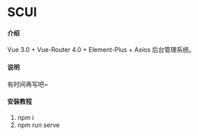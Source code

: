 # SCUI

#### 介绍
Vue 3.0 + Vue-Router 4.0 + Element-Plus + Axios 后台管理系统。

#### 说明
有时间再写吧~

#### 安装教程

1.  npm i
2.  npm run serve
